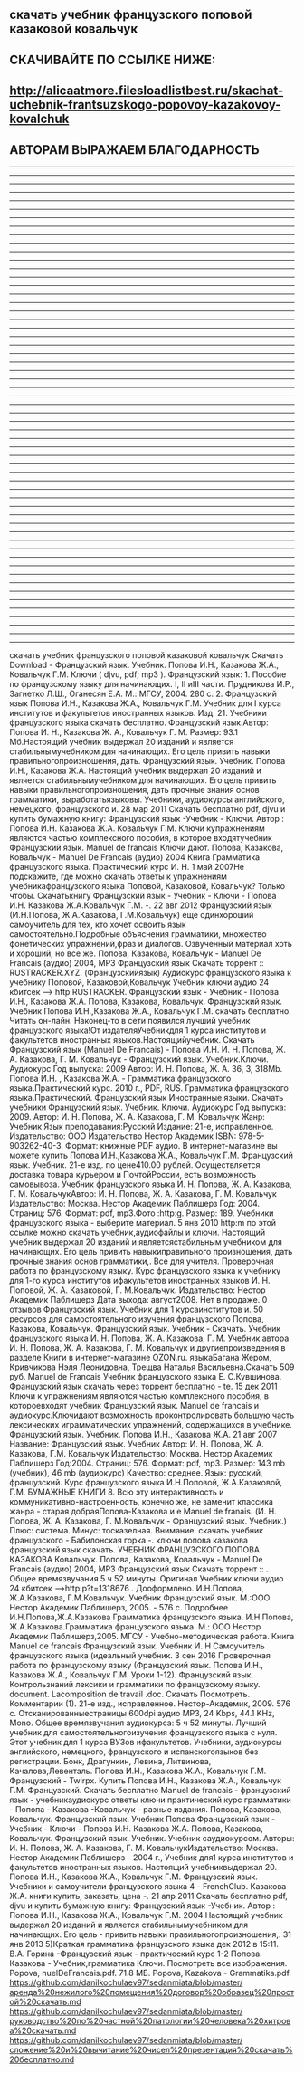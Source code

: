 скачать учебник французского поповой казаковой ковальчук
--------------------------------------------------
СКАЧИВАЙТЕ ПО ССЫЛКЕ НИЖЕ:
--------------------------------------------------
http://alicaatmore.filesloadlistbest.ru/skachat-uchebnik-frantsuzskogo-popovoy-kazakovoy-kovalchuk
--------------------------------------------------
АВТОРАМ ВЫРАЖАЕМ БЛАГОДАРНОСТЬ
--------------------------------------------------
--------------------------------------------------
--------------------------------------------------
--------------------------------------------------
--------------------------------------------------
--------------------------------------------------
--------------------------------------------------
--------------------------------------------------
--------------------------------------------------
--------------------------------------------------
--------------------------------------------------
--------------------------------------------------
--------------------------------------------------
--------------------------------------------------
--------------------------------------------------
--------------------------------------------------
--------------------------------------------------
--------------------------------------------------
--------------------------------------------------
--------------------------------------------------
--------------------------------------------------
--------------------------------------------------
--------------------------------------------------
--------------------------------------------------
--------------------------------------------------
--------------------------------------------------
--------------------------------------------------
--------------------------------------------------
--------------------------------------------------
--------------------------------------------------
--------------------------------------------------
--------------------------------------------------
--------------------------------------------------
--------------------------------------------------
--------------------------------------------------
--------------------------------------------------
--------------------------------------------------
--------------------------------------------------
--------------------------------------------------
--------------------------------------------------
--------------------------------------------------
--------------------------------------------------
--------------------------------------------------
--------------------------------------------------
--------------------------------------------------
--------------------------------------------------
--------------------------------------------------
--------------------------------------------------
--------------------------------------------------
--------------------------------------------------
--------------------------------------------------
--------------------------------------------------
--------------------------------------------------
--------------------------------------------------
--------------------------------------------------
--------------------------------------------------
--------------------------------------------------
--------------------------------------------------
скачать учебник французского поповой казаковой ковальчук Скачать  Download - Французский язык. Учебник. Попова И.Н., Казакова Ж.А., Ковальчук Г.М.  Ключи ( djvu, pdf; mp3 ). Французский язык: 1. Пособие по французскому языку для начинающих. I, II иIII части.  Прудникова И.Р., Загнетко Л.Ш., Оганесян Е.А.  М.: МГСУ, 2004. 280 с. 2. Французский язык Попова И.Н., Казакова Ж.А., Ковальчук Г.М. Учебник для I курса институтов и факультетов иностранных языков. Изд. 21. Учебники французского языка скачать бесплатно.  Французский язык.Автор: Попова И. Н., Казакова Ж. А., Ковальчук Г. М. Размер: 93.1 Мб.Настоящий учебник выдержал 20 изданий и является стабильнымучебником для начинающих. Его цель  привить навыки правильногопроизношения, дать. Французский язык. Учебник. Попова И.Н., Казакова Ж.А. Настоящий учебник выдержал 20 изданий и является стабильнымучебником для начинающих. Его цель  привить навыки правильногопроизношения, дать прочные знания основ грамматики, выработатьязыковы. Учебники, аудиокурсы английского, немецкого, французского и. 28 мар 2011  Скачать бесплатно pdf, djvu и купить бумажную книгу: Французский язык -Учебник - Ключи. Автор : Попова И.Н. Казакова Ж.А. Ковальчук Г.М. Ключи купражнениям являются частью комплексного пособия, в которое входятучебник Французский язык. Manuel de francais Ключи дают. Попова, Казакова, Ковальчук - Manuel De Francais (аудио) 2004
Книга Грамматика французского языка. Практический курс И. Н. 1 май 2007Не подскажите, где можно скачать ответы к упражнениям учебникафранцузского языка Поповой, Казаковой, Ковальчук? Только чтобы. Скачатькнигу Французский язык - Учебник - Ключи - Попова И.Н. Казакова Ж.А.Ковальчук Г.М. -. 22 авг 2012  Французский язык (И.Н.Попова, Ж.А.Казакова, Г.М.Ковальчук)  еще одинхороший самоучитель для тех, кто хочет освоить язык самостоятельно.Подробные объяснения грамматики, множество фонетических упражнений,фраз и диалогов. Озвученный материал хоть и хороший, но все же. Попова, Казакова, Ковальчук - Manuel De Francais (аудио) 2004, MP3 Французский язык  Скачать торрент :: RUSTRACKER.XYZ.  (Французскийязык) Аудиокурс французского языка к учебнику Поповой, Казаковой,Ковальчук  Учебник  ключи  аудио 24 кбитсек --> http:RUSTRACKER. Французский язык - Учебник - Попова И.Н., Казакова Ж.А. Попова, Казакова, Ковальчук. Французский язык. Учебник Попова И.Н.,Казакова Ж.А., Ковальчук Г.М. скачать бесплатно. Читать он-лайн. Наконец-то в сети появился лучший учебник французского языка!От издателяУчебникдля 1 курса институтов и факультетов иностранных языков.Настоящийучебник. Скачать Французский язык (Manuel De Francais) - Попова И.Н. И. Н. Попова, Ж. А. Казакова, Г. М. Ковальчук - Французский язык. Учебник.Ключи. Аудиокурс Год выпуска: 2009 Автор: И. Н. Попова, Ж. А. 36, 3, 318Mb. Попова И.Н. , Казакова Ж.А. - Грамматика французского языка.Практический курс. 2010 г., PDF, RUS. Грамматика французского языка.Практический. Французский язык  Иностранные языки. Скачать учебники
Французский язык. Учебник. Ключи. Аудиокурс Год выпуска: 2009. Автор: И. Н. Попова, Ж. А. Казакова, Г. М. Ковальчук Жанр: Учебник Язык преподавания:Русский Издание: 21-е, исправленное. Издательство: ООО Издательство Нестор Академик ISBN: 978-5-903262-40-3. Формат: книжные PDF аудио. В интернет-магазине  вы можете купить Попова И.Н.,Казакова Ж.А., Ковальчук Г.М. Французский язык. Учебник. 21-е изд. по цене410.00 рублей. Осуществляется доставка товара курьером и ПочтойРоссии, есть возможность самовывоза. Учебник французского языка И. Н. Попова, Ж. А. Казакова, Г. М. КовальчукАвтор: И. Н. Попова, Ж. А. Казакова, Г. М. Ковальчук Издательство: Москва. Нестор Академик Паблишерз Год: 2004. Страниц: 576. Формат: pdf, mp3.Фото :http:g. Размер: 189. Учебники французского языка - выберите материал. 5 янв 2010  http:m по этой ссылке можно скачать учебник,аудиофайлы и ключи. Настоящий учебник выдержал 20 изданий и являетсястабильным учебником для начинающих. Его цель  привить навыкиправильного произношения, дать прочные знания основ грамматики,. Все для учителя.  Проверочная работа по французскому языку. Курс французского языка к учебнику для 1-го курса институтов ифакультетов иностранных языков И. Н. Поповой, Ж. А. Казаковой, Г. М.Ковальчук. Издательство: Нестор Академик Паблишерз Дата выхода: август2008. Нет в продаже. 0 отзывов  Французский язык. Учебник для 1 курсаинститутов и. 50 ресурсов для самостоятельного изучения французского
Попова, Казакова, Ковальчук. Французский язык. Учебник - Скачать. Учебник французского языка И. Н. Попова, Ж. А. Казакова, Г. М. Учебник автора И. Н. Попова, Ж. А. Казакова, Г. М. Ковальчук и другиепроизведения в разделе Книги в интернет-магазине OZON.ru.  языкаБагана Жером, Кривчикова Нэля Леонидовна, Трещва Наталья Васильевна.Скачать  509 руб. Manuel de Francais  Учебник французского языка Е. С.Кувшинова. Французский язык скачать через торрент бесплатно - te. 15 дек 2011  Ключи к упражнениям являются частью комплексного пособия, в котороевходят учебник Французский язык. Manuel de francais и аудиокурс.Ключидают возможность проконтролировать большую часть лексических играмматических упражнений, содержащихся в учебнике. Французский язык. Учебник. Попова И.Н., Казакова Ж.А. 21 авг 2007  Название: Французский язык. Учебник Автор: И. Н. Попова, Ж. А. Казакова, Г.М. Ковальчук Издательство: Москва. Нестор Академик Паблишерз Год:2004. Страниц: 576. Формат: pdf, mp3. Размер: 143 mb (учебник), 46 mb (аудиокурс) Качество: среднее. Язык: русский, французский. Курс французского языка И.Н.Поповой, Ж.А.Казаковой, Г.М.
БУМАЖНЫЕ КНИГИ 8. Всю эту интерактивность и коммуникативно-настроенность, конечно же, не заменит классика жанра - старая добраяПопова-Казакова и е Manuel de franais. (И. Н. Попова, Ж. А. Казакова, Г. М.Ковальчук - Французский язык. Учебник.) Плюс: система. Минус: тосказелная. Внимание. скачать учебник французского - Бабилонская горка -. ключи попова казакова французский язык скачать. УЧЕБНИК ФРАНЦУЗСКОГО ПОПОВА КАЗАКОВА Ковальчук. Попова, Казакова, Ковальчук - Manuel De Francais (аудио) 2004, MP3 Французский язык  Скачать торрент :: .  Общее времязвучания 5 ч 52 минуты. Оригинал Учебник  ключи  аудио 24 кбитсек -->http:p?t=1318676 . Дооформлено. И.Н.Попова, Ж.А.Казакова, Г.М.Ковальчук. Учебник Французский язык. М.:ООО Нестор Академик Паблишерз, 2005. - 576 с. Подробнее  И.Н.Попова,Ж.А.Казакова  Грамматика французского языка. И.Н.Попова, Ж.А.Казакова.Грамматика французского языка. М.: ООО Нестор Академик Паблишерз,2005. МГСУ - Учебно-методическая работа. Книга Manuel de francais  Французский язык. Учебник И. Н
Самоучитель французского языка (идеальный учебник. 3 сен 2016  Проверочная работа по французскому языку (Французский язык. Попова И.Н., Казакова Ж.А., Ковальчук Г.М. Уроки 1-12). Французский язык. Контрользнаний лексики и грамматики по французскому языку. document. Lacomposition de travail .doc. Скачать Посмотреть. Комментарии (1). 21-е изд., исправленное. Нестор-Академик, 2009. 576 с. Отсканированныестраницы 600dpi аудио MP3, 24 Kbps, 44.1 KHz, Mono. Общее времязвучания аудиокурса: 5 ч 52 минуты. Лучший учебник для самостоятельногоизучения французского языка с нуля. Этот учебник для 1 курса ВУЗов ифакультетов. Учебники, аудиокурсы английского, немецкого, французского и испанскогоязыков без регистрации. Бонк, Драгункин, Левина, Литвинова, Качалова,Левенталь. Попова И.Н., Казакова Ж.А., Ковальчук Г.М. Французский  - Twirpx. Купить Попова И.Н., Казакова Ж.А., Ковальчук Г.М. Французский. Скачать бесплатно Manuel de francais - французский язык - учебникаудиокурс ответы ключи практический курс грамматики - Попопа - Казакова -Ковальчук - разные издания. Попова, Казакова, Ковальчук. Французский язык. Учебник Попова
Французский язык - Учебник - Ключи - Попова И.Н. Казакова Ж.А. Попова, Казакова, Ковальчук. Французский язык. Учебник. Учебник саудиокурсом. Авторы: И. Н. Попова, Ж. А. Казакова, Г. М. КовальчукИздательство: Москва. Нестор Академик Паблишерз - 2004 г., Учебник для1 курса институтов и факультетов иностранных языков. Настоящий учебниквыдержал 20. Попова И.Н., Казакова Ж.А., Ковальчук Г.М. Французский язык. Учебники и самоучители французского языка  4 - FrenchClub. Казакова Ж.А. книги   купить, заказать, цена -. 21 апр 2011  Скачать бесплатно pdf, djvu и купить бумажную книгу: Французский язык -Учебник. Автор : Попова И.Н., Казакова Ж.А., Ковальчук Г.М. 2004.Настоящий учебник выдержал 20 изданий и является стабильнымучебником для начинающих. Его цель - привить навыки правильногопроизношения,. 31 янв 2013  5)Краткая грамматика французского языка  дек 2012 в 15:11. В.А. Горина -Французский язык - практический курс 1-2  Попова. Казакова - Учебник,грамматика  Ключи. Посмотреть все изображения. Popova, nuelDeFrancais.pdf. 71.8 МБ. Popova, Kazakova - Grammatika.pdf.
https://github.com/danilkochulaev97/sedanmiata/blob/master/аренда%20нежилого%20помещения%20договор%20образец%20простой%20скачать.md
https://github.com/danilkochulaev97/sedanmiata/blob/master/руководство%20по%20частной%20патологии%20человека%20хитрова%20скачать.md
https://github.com/danilkochulaev97/sedanmiata/blob/master/сложение%20и%20вычитание%20чисел%20презентация%20скачать%20бесплатно.md